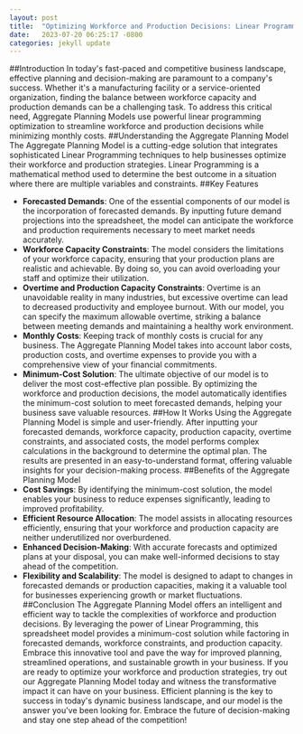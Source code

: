 ```yaml
---
layout: post
title:  "Optimizing Workforce and Production Decisions: Linear Programming Aggregate Planning Spreadsheet Model"
date:   2023-07-20 06:25:17 -0800
categories: jekyll update
---
```

##Introduction
In today's fast-paced and competitive business landscape, effective planning and decision-making are paramount to a company's success. Whether it's a manufacturing facility or a service-oriented organization, finding the balance between workforce capacity and production demands can be a challenging task. To address this critical need, Aggregate Planning Models use powerful linear programming optimization to streamline workforce and production decisions while minimizing monthly costs.
##Understanding the Aggregate Planning Model
The Aggregate Planning Model is a cutting-edge solution that integrates sophisticated Linear Programming techniques to help businesses optimize their workforce and production strategies. Linear Programming is a mathematical method used to determine the best outcome in a situation where there are multiple variables and constraints.
##Key Features
-	**Forecasted Demands**: One of the essential components of our model is the incorporation of forecasted demands. By inputting future demand projections into the spreadsheet, the model can anticipate the workforce and production requirements necessary to meet market needs accurately.
-	**Workforce Capacity Constraints**: The model considers the limitations of your workforce capacity, ensuring that your production plans are realistic and achievable. By doing so, you can avoid overloading your staff and optimize their utilization.
-	**Overtime and Production Capacity Constraints**: Overtime is an unavoidable reality in many industries, but excessive overtime can lead to decreased productivity and employee burnout. With our model, you can specify the maximum allowable overtime, striking a balance between meeting demands and maintaining a healthy work environment.
-	**Monthly Costs**: Keeping track of monthly costs is crucial for any business. The Aggregate Planning Model takes into account labor costs, production costs, and overtime expenses to provide you with a comprehensive view of your financial commitments.
-	**Minimum-Cost Solution**: The ultimate objective of our model is to deliver the most cost-effective plan possible. By optimizing the workforce and production decisions, the model automatically identifies the minimum-cost solution to meet forecasted demands, helping your business save valuable resources.
##How It Works
Using the Aggregate Planning Model is simple and user-friendly. After inputting your forecasted demands, workforce capacity, production capacity, overtime constraints, and associated costs, the model performs complex calculations in the background to determine the optimal plan. The results are presented in an easy-to-understand format, offering valuable insights for your decision-making process.
##Benefits of the Aggregate Planning Model
-	**Cost Savings**: By identifying the minimum-cost solution, the model enables your business to reduce expenses significantly, leading to improved profitability.
-	**Efficient Resource Allocation**: The model assists in allocating resources efficiently, ensuring that your workforce and production capacity are neither underutilized nor overburdened.
-	**Enhanced Decision-Making**: With accurate forecasts and optimized plans at your disposal, you can make well-informed decisions to stay ahead of the competition.
-	**Flexibility and Scalability**: The model is designed to adapt to changes in forecasted demands or production capacities, making it a valuable tool for businesses experiencing growth or market fluctuations.
##Conclusion
The Aggregate Planning Model offers an intelligent and efficient way to tackle the complexities of workforce and production decisions. By leveraging the power of Linear Programming, this spreadsheet model provides a minimum-cost solution while factoring in forecasted demands, workforce constraints, and production capacity. Embrace this innovative tool and pave the way for improved planning, streamlined operations, and sustainable growth in your business.
If you are ready to optimize your workforce and production strategies, try out our Aggregate Planning Model today and witness the transformative impact it can have on your business. Efficient planning is the key to success in today's dynamic business landscape, and our model is the answer you've been looking for. Embrace the future of decision-making and stay one step ahead of the competition!

 